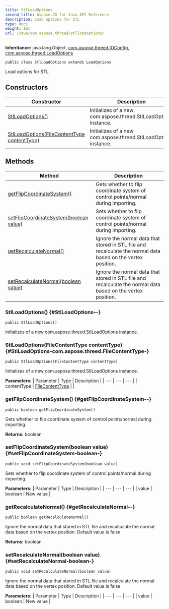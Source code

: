 ```yaml
---
title: StlLoadOptions
second_title: Aspose.3D for Java API Reference
description: Load options for STL
type: docs
weight: 161
url: /java/com.aspose.threed/stlloadoptions/
---
```


**Inheritance:**
java.lang.Object, [com.aspose.threed.IOConfig](../../com.aspose.threed/ioconfig), [com.aspose.threed.LoadOptions](../../com.aspose.threed/loadoptions)
```
public class StlLoadOptions extends LoadOptions
```

Load options for STL
## Constructors

| Constructor | Description |
| --- | --- |
| [StlLoadOptions()](#StlLoadOptions--) | Initializes of a new com.aspose.threed.StlLoadOptions instance. |
| [StlLoadOptions(FileContentType contentType)](#StlLoadOptions-com.aspose.threed.FileContentType-) | Initializes of a new com.aspose.threed.StlLoadOptions instance. |
## Methods

| Method | Description |
| --- | --- |
| [getFlipCoordinateSystem()](#getFlipCoordinateSystem--) | Gets whether to flip coordinate system of control points/normal during importing. |
| [setFlipCoordinateSystem(boolean value)](#setFlipCoordinateSystem-boolean-) | Sets whether to flip coordinate system of control points/normal during importing. |
| [getRecalculateNormal()](#getRecalculateNormal--) | Ignore the normal data that stored in STL file and recalculate the normal data based on the vertex position. |
| [setRecalculateNormal(boolean value)](#setRecalculateNormal-boolean-) | Ignore the normal data that stored in STL file and recalculate the normal data based on the vertex position. |
### StlLoadOptions() {#StlLoadOptions--}
```
public StlLoadOptions()
```


Initializes of a new com.aspose.threed.StlLoadOptions instance.

### StlLoadOptions(FileContentType contentType) {#StlLoadOptions-com.aspose.threed.FileContentType-}
```
public StlLoadOptions(FileContentType contentType)
```


Initializes of a new com.aspose.threed.StlLoadOptions instance.

**Parameters:**
| Parameter | Type | Description |
| --- | --- | --- |
| contentType | [FileContentType](../../com.aspose.threed/filecontenttype) |  |

### getFlipCoordinateSystem() {#getFlipCoordinateSystem--}
```
public boolean getFlipCoordinateSystem()
```


Gets whether to flip coordinate system of control points/normal during importing.

**Returns:**
boolean
### setFlipCoordinateSystem(boolean value) {#setFlipCoordinateSystem-boolean-}
```
public void setFlipCoordinateSystem(boolean value)
```


Sets whether to flip coordinate system of control points/normal during importing.

**Parameters:**
| Parameter | Type | Description |
| --- | --- | --- |
| value | boolean | New value |

### getRecalculateNormal() {#getRecalculateNormal--}
```
public boolean getRecalculateNormal()
```


Ignore the normal data that stored in STL file and recalculate the normal data based on the vertex position. Default value is false

**Returns:**
boolean
### setRecalculateNormal(boolean value) {#setRecalculateNormal-boolean-}
```
public void setRecalculateNormal(boolean value)
```


Ignore the normal data that stored in STL file and recalculate the normal data based on the vertex position. Default value is false

**Parameters:**
| Parameter | Type | Description |
| --- | --- | --- |
| value | boolean | New value |

